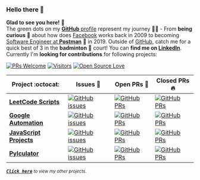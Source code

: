 ### Hello there 👋

**Glad to see you here!** :star_struck: <br> The green dots on my [**GitHub** profile](https://github.com/vinitshahdeo?tab=repositories) represent my journey :running_man: - From **being curious** :thinking: about how does [Facebook](https://www.facebook.com/vinit.shahdeo/) works back in 2009 to becoming [Software Engineer at **Postman**](https://medium.com/@vinitshahdeo/software-engineering-internship-experience-at-postman-182df16ef33f) :dart: in 2019. Outside of [GitHub](https://github.com/vinitshahdeo/), catch me for a quick best of 3 in the **badminton** :badminton: court! You can **find me on [LinkedIn](https://www.linkedin.com/in/vinitshahdeo/)**. Currently I'm **looking for contributions** for following projects:

[![PRs Welcome](https://img.shields.io/badge/PRs-welcome-brightgreen.svg?style=flat&logo=github)](https://github.com/SebastianLezama) [![Visitors](https://visitor-badge.glitch.me/badge?page_id=SebastianLezama.visitor-badge)](https://github.com/SebastianLezama) [![Open Source Love](https://badges.frapsoft.com/os/v2/open-source.svg?v=103)](https://github.com/SebastianLezama)

| Project :octocat:                                                          | Issues :bug:                                                                                                                                                                         | Open PRs :bell:                                                                                                                                                         | Closed PRs :fire:                                                                                                                                                                                                   |
| -------------------------------------------------------------------------- | ------------------------------------------------------------------------------------------------------------------------------------------------------------------------------------ | ----------------------------------------------------------------------------------------------------------------------------------------------------------------------- | ------------------------------------------------------------------------------------------------------------------------------------------------------------------------------------------------------------------- |
| [**LeetCode Scripts**](https://github.com/SebastianLezama/Scripts)         | [![GitHub issues](https://img.shields.io/github/issues/SebastianLezama/Scripts?color=green&logo=github&style=flat)](https://github.com/SebastianLezama/Scripts/issues)               | [![GitHub PRs](https://img.shields.io/github/issues-pr/SebastianLezama/Scripts?style=flat&logo=github)](https://github.com/SebastianLezama/Scripts/pulls)               | [![GitHub PRs](https://img.shields.io/github/issues-pr-closed/SebastianLezama/Scripts?style=flat&color=critical&logo=github)](https://github.com/SebastianLezama/Scripts/pulls?q=is%3Apr+is%3Aclosed)               |
| [**Google Automation**](https://github.com/SebastianLezama/GoogleCoursera) | [![GitHub issues](https://img.shields.io/github/issues/SebastianLezama/GoogleCoursera?color=green&logo=github&style=flat)](https://github.com/SebastianLezama/GoogleCoursera/issues) | [![GitHub PRs](https://img.shields.io/github/issues-pr/SebastianLezama/GoogleCoursera?style=flat&logo=github)](https://github.com/SebastianLezama/GoogleCoursera/pulls) | [![GitHub PRs](https://img.shields.io/github/issues-pr-closed/SebastianLezama/GoogleCoursera?style=flat&color=critical&logo=github)](https://github.com/SebastianLezama/GoogleCoursera/pulls?q=is%3Apr+is%3Aclosed) |
| [**JavaScript Projects**](https://github.com/SebastianLezama/ReactJS)      | [![GitHub issues](https://img.shields.io/github/issues/SebastianLezama/ReactJS?color=green&logo=github&style=flat)](https://github.com/SebastianLezama/ReactJS/issues)               | [![GitHub PRs](https://img.shields.io/github/issues-pr/SebastianLezama/ReactJS?style=flat&logo=github)](https://github.com/SebastianLezama/ReactJS/pulls)               | [![GitHub PRs](https://img.shields.io/github/issues-pr-closed/SebastianLezama/ReactJS?style=flat&color=critical&logo=github)](https://github.com/SebastianLezama/ReactJS/pulls?q=is%3Apr+is%3Aclosed)               |
| [**Pylculator**](https://github.com/SebastianLezama/Calc)                  | [![GitHub issues](https://img.shields.io/github/issues/SebastianLezama/Calc?color=green&logo=github&style=flat)](https://github.com/SebastianLezama/Calc/issues)                     | [![GitHub PRs](https://img.shields.io/github/issues-pr/SebastianLezama/Calc?style=flat&logo=github)](https://github.com/SebastianLezama/Calc/pulls)                     | [![GitHub PRs](https://img.shields.io/github/issues-pr-closed/SebastianLezama/Calc?style=flat&color=critical&logo=github)](https://github.com/SebastianLezama/Calc/pulls?q=is%3Apr+is%3Aclosed)                     |

<sup><kbd>**_[Click here](https://github.com/SebastianLezama)_**</kbd> _to view my other projects.</sup>_ <br>

